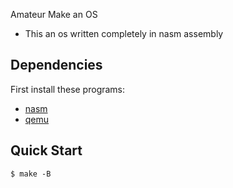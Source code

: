 Amateur Make an OS

- This an os written completely in nasm assembly

## Dependencies

First install these programs:

- [nasm]
- [qemu]

## Quick Start

```console
$ make -B
```

[nasm]: https://www.nasm.us/
[qemu]: https://www.qemu.org/
